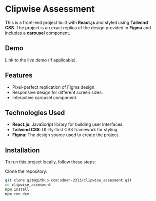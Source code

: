 # Clipwise Assessment

This is a front-end project built with **React.js** and styled using **Tailwind CSS**. The project is an exact replica of the design provided in **Figma** and includes a **carousel** component.


## Demo

Link to the live demo (if applicable).

## Features

- Pixel-perfect replication of Figma design.
- Responsive design for different screen sizes.
- Interactive carousel component.

## Technologies Used

- **React.js**: JavaScript library for building user interfaces.
- **Tailwind CSS**: Utility-first CSS framework for styling.
- **Figma**: The design source used to create the project.

## Installation

To run this project locally, follow these steps:

 Clone the repository:

   ```bash
   git clone git@github.com:adnan-2313/clipwise_assesment.git
   cd clipwise_assesment
   npm install
   npm run dev


